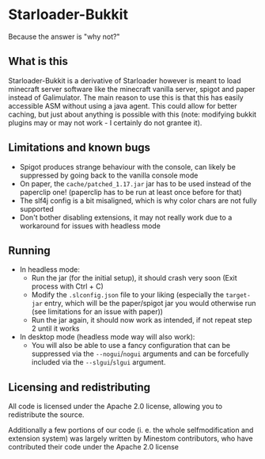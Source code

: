 # Starloader-Bukkit

Because the answer is "why not?"

## What is this

Starloader-Bukkit is a derivative of Starloader however is meant to load minecraft server software like the minecraft vanilla server, spigot and paper instead of Galimulator. The main reason to use this is that this has easily accessible ASM without using a java agent. This could allow for better caching, but just about anything is possible with this (note: modifying bukkit plugins may or may not work - I certainly do not grantee it).

## Limitations and known bugs

- Spigot produces strange behaviour with the console, can likely be suppressed by going back to the vanilla console mode
- On paper, the `cache/patched_1.17.jar` jar has to be used instead of the paperclip one! (paperclip has to be run at least once before for that)
- The slf4j config is a bit misaligned, which is why color chars are not fully supported
- Don't bother disabling extensions, it may not really work due to a workaround for issues with headless mode

## Running

- In headless mode:
  - Run the jar (for the initial setup), it should crash very soon (Exit process with Ctrl + C)
  - Modify the `.slconfig.json` file to your liking (especially the `target-jar` entry, which will be the paper/spigot jar you would otherwise run (see limitations for an issue with paper))
  - Run the jar again, it should now work as intended, if not repeat step 2 until it works
- In desktop mode (headless mode way will also work):
  - You will also be able to use a fancy configuration that can be suppressed via the `--nogui`/`nogui` arguments and can be forcefully included via the `--slgui`/`slgui` argument.

## Licensing and redistributing

All code is licensed under the Apache 2.0 license, allowing you to redistribute
the source.

Additionally a few portions of our code (i. e. the whole selfmodification and extension system)
was largely written by Minestom contributors, who have contributed their code under
the Apache 2.0 license
